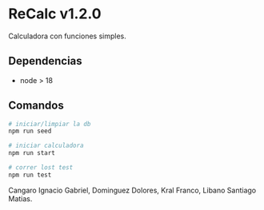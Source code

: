 # ReCalc v1.2.0

Calculadora con funciones simples.

## Dependencias

- node > 18

## Comandos

```bash
# iniciar/limpiar la db
npm run seed

# iniciar calculadora
npm run start

# correr lost test
npm run test
```
Cangaro Ignacio Gabriel,
Dominguez Dolores,
Kral Franco,
Libano Santiago Matias.
